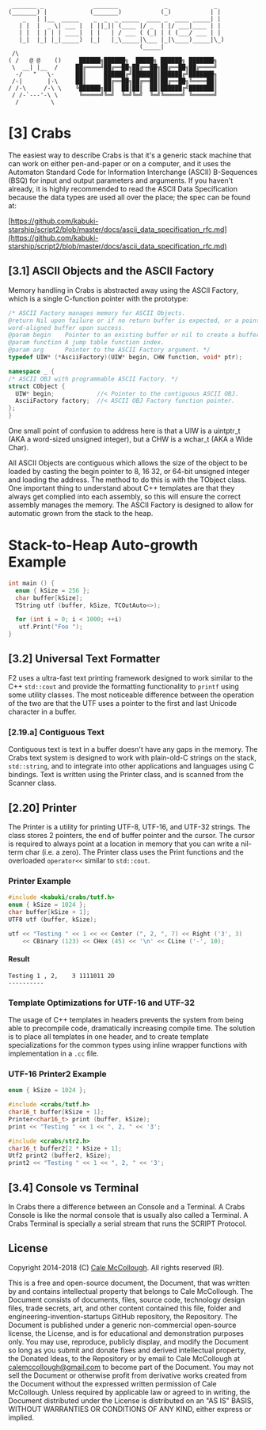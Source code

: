 ```
 _______ _              _______             _             _  
(_______) |            (_______)           (_)           | |
    _   | |__  _____    _  _  _ _____  ____ _  ____ _____| |
   | |  |  _ \| ___ |  | ||_|| (____ |/ _  | |/ ___|____ | |
   | |  | | | | ____|  | |   | / ___ ( (_| | ( (___/ ___ | |
   |_|  |_| |_|_____)  |_|   |_\_____|\___ |_|\____)_____|\_)
                                     (_____|                                
 /\
( /   @ @    ()     ██████╗██████╗  █████╗ ██████╗ ███████╗
 \  __| |__  /     ██╔════╝██╔══██╗██╔══██╗██╔══██╗██╔════╝
  -/   "   \-      ██║     ██████╔╝███████║██████╔╝███████╗
 /-|       |-\     ██║     ██╔══██╗██╔══██║██╔══██╗╚════██║
/ /-\     /-\ \    ╚██████╗██║  ██║██║  ██║██████╔╝███████║
 / /-`---'-\ \      ╚═════╝╚═╝  ╚═╝╚═╝  ╚═╝╚═════╝ ╚══════╝
  /         \     
```

# [3] Crabs

The easiest way to describe Crabs is that it's a generic stack machine that can work on either pen-and-paper or on a computer, and it uses the Automaton Standard Code for Information Interchange (ASCII) B-Sequences (BSQ) for input and output parameters and arguments. If you haven't already, it is highly recommended to read the ASCII Data Specification because the data types are used all over the place; the spec can be found at:

[https://github.com/kabuki-starship/script2/blob/master/docs/ascii_data_specification_rfc.md](https://github.com/kabuki-starship/script2/blob/master/docs/ascii_data_specification_rfc.md)

## [3.1] ASCII Objects and the ASCII Factory

Memory handling in Crabs is abstracted away using the ASCII Factory, which is a single C-function pointer with the prototype:

```C++
/* ASCII Factory manages memory for ASCII Objects.
@return Nil upon failure or if no return buffer is expected, or a pointer to a
word-aligned buffer upon success.
@param begin    Pointer to an existing buffer or nil to create a buffer.
@param function A jump table function index.
@param arg      Pointer to the ASCII Factory argument. */
typedef UIW* (*AsciiFactory)(UIW* begin, CHW function, void* ptr);

namespace _ {
/* ASCII OBJ with programmable ASCII Factory. */
struct CObject {
  UIW* begin;            //< Pointer to the contiguous ASCII OBJ.
  AsciiFactory factory;  //< ASCII OBJ Factory function pointer.
};
}
```

One small point of confusion to address here is that a UIW is a uintptr_t (AKA a word-sized unsigned integer), but a CHW is a wchar_t (AKA a Wide Char).

All ASCII Objects are contiguous which allows the size of the object to be loaded by casting the begin pointer to 8, 16 32, or 64-bit unsigned integer and loading the address. The method to do this is with the TObject class. One important thing to understand about C++ templates are that they always get complied into each assembly, so this will ensure the correct assembly manages the memory. The ASCII Factory is designed to allow for automatic grown from the stack to the heap.

# Stack-to-Heap Auto-growth Example

```C++
int main () {
  enum { kSize = 256 };
  char buffer[kSize];
  TString utf (buffer, kSize, TCOutAuto<>);

  for (int i = 0; i < 1000; ++i)
   utf.Print("Foo ");
}
```

## [3.2] Universal Text Formatter

F2 uses a ultra-fast text printing framework designed to work similar to the C++ `std::cout` and provide the formatting functionality to `printf` using some utility classes. The most noticeable difference between the operation of the two are that the UTF uses a pointer to the first and last Unicode character in a buffer.

### [2.19.a] Contiguous Text

Contiguous text is text in a buffer doesn't have any gaps in the memory. The Crabs text system is designed to work with plain-old-C strings on the stack, `std::string`, and to integrate into other applications and languages using C bindings. Text is written using the Printer class, and is scanned from the Scanner class.

## [2.20] Printer

The Printer is a utility for printing UTF-8, UTF-16, and UTF-32 strings. The class stores 2 pointers, the end of buffer pointer and the cursor. The cursor is required to always point at a location in memory that you can write a nil-term char (i.e. a zero). The Printer class uses the Print functions and the overloaded `operator<<` similar to `std::cout`.

### Printer Example

```C++
#include <kabuki/crabs/tutf.h>
enum { kSize = 1024 };
char buffer[kSize + 1];
UTF8 utf (buffer, kSize);

utf << "Testing " << 1 << << Center (", 2, ", 7) << Right ('3', 3)
    << CBinary (123) << CHex (45) << '\n' << CLine ('-', 10);
```

#### Result

```
Testing 1 , 2,    3 1111011 2D
----------
```

### Template Optimizations for UTF-16 and UTF-32

The usage of C++ templates in headers prevents the system from being able to precompile code, dramatically increasing compile time. The solution is to place all templates in one header, and to create template specializations for the common types using inline wrapper functions with implementation in a `.cc` file.

### UTF-16 Printer2 Example

```C++
enum { kSize = 1024 };

#include <crabs/tutf.h>
char16_t buffer[kSize + 1];
Printer<char16_t> print (buffer, kSize);
print << "Testing " << 1 << ", 2, " << '3';

#include <crabs/str2.h>
char16_t buffer2[2 * kSize + 1];
Utf2 print2 (buffer2, kSize);
print2 << "Testing " << 1 << ", 2, " << '3';
```

## [3.4] Console vs Terminal

In Crabs there a difference between an Console and a Terminal. A Crabs Console is like the normal console that is usually also called a Terminal. A Crabs Terminal is specially a serial stream that runs the SCRIPT Protocol.

## License

Copyright 2014-2018 (C) [Cale McCollough](https://calemccollough.github.io). All rights reserved (R).

This is a free and open-source document, the Document, that was written by and contains intellectual property that belongs to Cale McCollough. The Document consists of documents, files, source code, technology design files, trade secrets, art, and other content contained this file, folder and engineering-invention-startups GitHub repository, the Repository. The Document is published under a generic non-commercial open-source license, the License, and is for educational and demonstration purposes only. You may use, reproduce, publicly display, and modify the Document so long as you submit and donate fixes and derived intellectual property, the Donated Ideas, to the Repository or by email to Cale McCollough at [calemccollough@gmail.com](mailto:calemccollough@gmail.com) to become part of the Document. You may not sell the Document or otherwise profit from derivative works created from the Document without the expressed written permission of Cale McCollough. Unless required by applicable law or agreed to in writing, the Document distributed under the License is distributed on an "AS IS" BASIS, WITHOUT WARRANTIES OR CONDITIONS OF ANY KIND, either express or implied.

